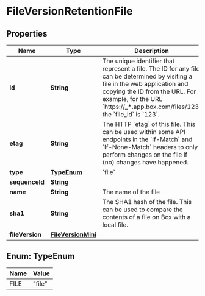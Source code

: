 

# FileVersionRetentionFile


## Properties

| Name | Type | Description | Notes |
|------------ | ------------- | ------------- | -------------|
|**id** | **String** | The unique identifier that represent a file.  The ID for any file can be determined by visiting a file in the web application and copying the ID from the URL. For example, for the URL &#x60;https://_*.app.box.com/files/123&#x60; the &#x60;file_id&#x60; is &#x60;123&#x60;. |  |
|**etag** | **String** | The HTTP &#x60;etag&#x60; of this file. This can be used within some API endpoints in the &#x60;If-Match&#x60; and &#x60;If-None-Match&#x60; headers to only perform changes on the file if (no) changes have happened. |  [optional] |
|**type** | [**TypeEnum**](#TypeEnum) | &#x60;file&#x60; |  |
|**sequenceId** | [**String**](String.md) |  |  [optional] |
|**name** | **String** | The name of the file |  [optional] |
|**sha1** | **String** | The SHA1 hash of the file. This can be used to compare the contents of a file on Box with a local file. |  [optional] |
|**fileVersion** | [**FileVersionMini**](FileVersionMini.md) |  |  [optional] |



## Enum: TypeEnum

| Name | Value |
|---- | -----|
| FILE | &quot;file&quot; |




